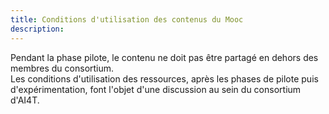 ```yaml
---
title: Conditions d'utilisation des contenus du Mooc
description:
---
```


Pendant la phase pilote, le contenu ne doit pas être partagé en dehors des membres du consortium.  
Les conditions d'utilisation des ressources, après les phases de pilote puis d'expérimentation, font l'objet d'une discussion au sein du consortium d'AI4T.
